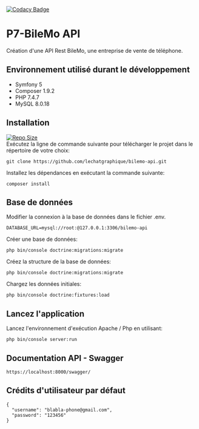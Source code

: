 [![Codacy Badge](https://app.codacy.com/project/badge/Grade/1569282481be4b359cb2c9b4ef33aab0)](https://www.codacy.com/manual/lechatgraphique/bilemo-api?utm_source=github.com&amp;utm_medium=referral&amp;utm_content=lechatgraphique/bilemo-api&amp;utm_campaign=Badge_Grade)

# P7-BileMo API

Création d'une API Rest BileMo, une entreprise de vente de téléphone.

## Environnement utilisé durant le développement
* Symfony 5
* Composer 1.9.2
* PHP 7.4.7
* MySQL 8.0.18

## Installation
[![Repo Size](https://img.shields.io/github/repo-size/lechatgraphique/bilemo-api.svg?label=Repo+Size)](https://github.com/lechatgraphique/bilemo-api.git/tree/master) \
Exécutez la ligne de commande suivante pour télécharger le projet dans le répertoire de votre choix:
```
git clone https://github.com/lechatgraphique/bilemo-api.git
```
Installez les dépendances en exécutant la commande suivante:
```
composer install
```
## Base de données
Modifier la connexion à la base de données dans le fichier .env.
```
DATABASE_URL=mysql://root:@127.0.0.1:3306/bilemo-api
```
Créer une base de données:
```
php bin/console doctrine:migrations:migrate
```
Créez la structure de la base de données:
```
php bin/console doctrine:migrations:migrate
```
Chargez les données initiales:
```
php bin/console doctrine:fixtures:load
```
## Lancez l'application
Lancez l'environnement d'exécution Apache / Php en utilisant:
```
php bin/console server:run
```
## Documentation API - Swagger
```
https://localhost:8000/swagger/
```
## Crédits d'utilisateur par défaut
```
{
  "username": "blabla-phone@gmail.com",
  "password": "123456"
}
```
